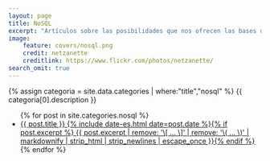 ```yaml
---
layout: page
title: NoSQL
excerpt: "Artículos sobre las posibilidades que nos ofrecen las bases de dato no estructuradas o bases de datos NoSQL"
image:
    feature: covers/nosql.png
    credit: netzanette
    creditlink: https://www.flickr.com/photos/netzanette/
search_omit: true
---
```


{% assign categoria = site.data.categories | where:"title","nosql" %}
{{ categoria[0].description }}

<ul class="post-list">
{% for post in site.categories.nosql %}
  <li><article><a href="{{ site.url }}{{ post.url }}">{{ post.title }} <span class="entry-date"><time datetime="{{ post.date | date_to_xmlschema }}">{% include date-es.html date=post.date %}</time></span>{% if post.excerpt %} <span class="excerpt">{{ post.excerpt | remove: '\[ ... \]' | remove: '\( ... \)' | markdownify | strip_html | strip_newlines | escape_once }}</span>{% endif %}</a></article></li>
{% endfor %}
</ul>
